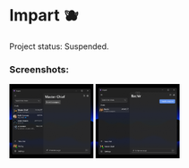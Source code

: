 # Impart 🫐

Project status: Suspended.

### Screenshots:

<img src="/assets/0.png" width="150"/>
<img src="/assets/1.png" width="150"/>
